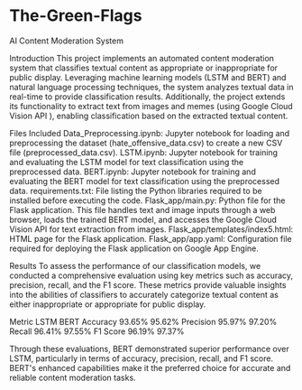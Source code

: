 # The-Green-Flags
AI Content Moderation System

Introduction
This project implements an automated content moderation system that classifies textual content as appropriate or inappropriate for public display. Leveraging machine learning models (LSTM and BERT) and natural language processing techniques, the system analyzes textual data in real-time to provide classification results. Additionally, the project extends its functionality to extract text from images and memes (using Google Cloud Vision API ), enabling classification based on the extracted textual content.

Files Included
Data_Preprocessing.ipynb: Jupyter notebook for loading and preprocessing the dataset (hate_offensive_data.csv) to create a new CSV file (preprocessed_data.csv).
LSTM.ipynb: Jupyter notebook for training and evaluating the LSTM model for text classification using the preprocessed data.
BERT.ipynb: Jupyter notebook for training and evaluating the BERT model for text classification using the preprocessed data.
requirements.txt: File listing the Python libraries required to be installed before executing the code.
Flask_app/main.py: Python file for the Flask application. This file handles text and image inputs through a web browser, loads the trained BERT model, and accesses the Google Cloud Vision API for text extraction from images.
Flask_app/templates/index5.html: HTML page for the Flask application.
Flask_app/app.yaml: Configuration file required for deploying the Flask application on Google App Engine.

Results
To assess the performance of our classification models, we conducted a comprehensive evaluation using key metrics such as accuracy, precision, recall, and the F1 score. These metrics provide valuable insights into the abilities of classifiers to accurately categorize textual content as either inappropriate or appropriate for public display.

Metric	LSTM	BERT
Accuracy	93.65%	95.62%
Precision	95.97%	97.20%
Recall	96.41%	97.55%
F1 Score	96.19%	97.37%

Through these evaluations, BERT demonstrated superior performance over LSTM, particularly in terms of accuracy, precision, recall, and F1 score. BERT's enhanced capabilities make it the preferred choice for accurate and reliable content moderation tasks.
